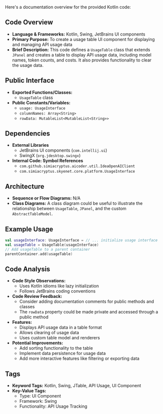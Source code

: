 Here's a documentation overview for the provided Kotlin code:

## Code Overview
- **Language & Frameworks:** Kotlin, Swing, JetBrains UI components
- **Primary Purpose:** To create a usage table UI component for displaying and managing API usage data
- **Brief Description:** This code defines a `UsageTable` class that extends `JPanel` and creates a table to display API usage data, including model names, token counts, and costs. It also provides functionality to clear the usage data.

## Public Interface
- **Exported Functions/Classes:** 
  - `UsageTable` class
- **Public Constants/Variables:**
  - `usage: UsageInterface`
  - `columnNames: Array<String>`
  - `rowData: MutableList<MutableList<String>>`

## Dependencies
- **External Libraries**
  - JetBrains UI components (`com.intellij.ui`)
  - SwingX (`org.jdesktop.swingx`)
- **Internal Code: Symbol References**
  - `com.github.simiacryptus.aicoder.util.IdeaOpenAIClient`
  - `com.simiacryptus.skyenet.core.platform.UsageInterface`

## Architecture
- **Sequence or Flow Diagrams:** N/A
- **Class Diagrams:** A class diagram could be useful to illustrate the relationship between `UsageTable`, `JPanel`, and the custom `AbstractTableModel`.

## Example Usage
```kotlin
val usageInterface: UsageInterface = // ... initialize usage interface
val usageTable = UsageTable(usageInterface)
// Add usageTable to a parent container
parentContainer.add(usageTable)
```

## Code Analysis
- **Code Style Observations:**
  - Uses Kotlin idioms like lazy initialization
  - Follows JetBrains coding conventions
- **Code Review Feedback:**
  - Consider adding documentation comments for public methods and classes
  - The `rowData` property could be made private and accessed through a public method
- **Features:**
  - Displays API usage data in a table format
  - Allows clearing of usage data
  - Uses custom table model and renderers
- **Potential Improvements:**
  - Add sorting functionality to the table
  - Implement data persistence for usage data
  - Add more interactive features like filtering or exporting data

## Tags
- **Keyword Tags:** Kotlin, Swing, JTable, API Usage, UI Component
- **Key-Value Tags:**
  - Type: UI Component
  - Framework: Swing
  - Functionality: API Usage Tracking
